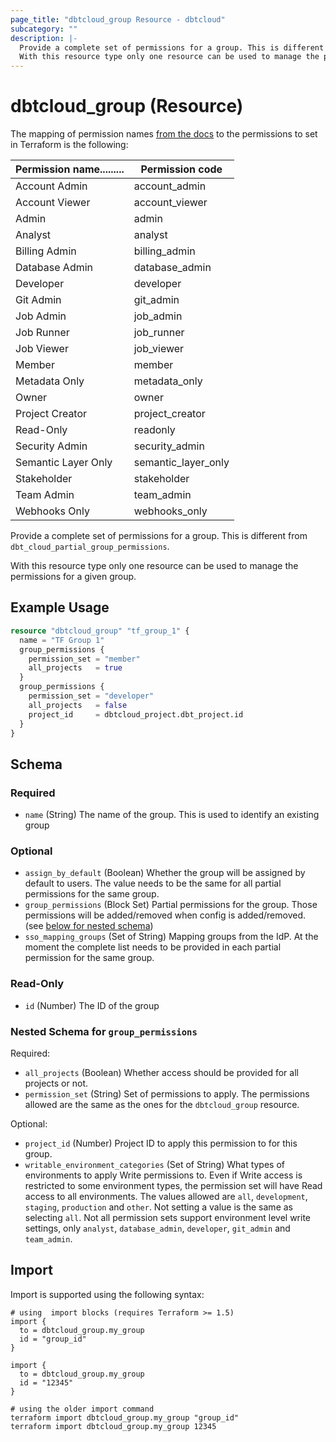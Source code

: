 ```yaml
---
page_title: "dbtcloud_group Resource - dbtcloud"
subcategory: ""
description: |-
  Provide a complete set of permissions for a group. This is different from dbt_cloud_partial_group_permissions.
  With this resource type only one resource can be used to manage the permissions for a given group.
---
```


# dbtcloud_group (Resource)

The mapping of permission names [from the docs](https://docs.getdbt.com/docs/cloud/manage-access/enterprise-permissions) to the permissions to set in Terraform is the following:

|Permission name......... | Permission code|
|-- | --|
|Account Admin | account_admin|
|Account Viewer | account_viewer|
|Admin | admin|
|Analyst | analyst|
|Billing Admin | billing_admin|
|Database Admin | database_admin|
|Developer | developer|
|Git Admin | git_admin|
|Job Admin | job_admin|
|Job Runner | job_runner|
|Job Viewer | job_viewer|
|Member | member|
|Metadata Only | metadata_only|
|Owner | owner|
|Project Creator | project_creator|
|Read-Only | readonly|
|Security Admin | security_admin|
|Semantic Layer Only | semantic_layer_only|
|Stakeholder | stakeholder|
|Team Admin | team_admin|
|Webhooks Only | webhooks_only|


Provide a complete set of permissions for a group. This is different from `dbt_cloud_partial_group_permissions`.

With this resource type only one resource can be used to manage the permissions for a given group.

## Example Usage

```terraform
resource "dbtcloud_group" "tf_group_1" {
  name = "TF Group 1"
  group_permissions {
    permission_set = "member"
    all_projects   = true
  }
  group_permissions {
    permission_set = "developer"
    all_projects   = false
    project_id     = dbtcloud_project.dbt_project.id
  }
}
```

<!-- schema generated by tfplugindocs -->
## Schema

### Required

- `name` (String) The name of the group. This is used to identify an existing group

### Optional

- `assign_by_default` (Boolean) Whether the group will be assigned by default to users. The value needs to be the same for all partial permissions for the same group.
- `group_permissions` (Block Set) Partial permissions for the group. Those permissions will be added/removed when config is added/removed. (see [below for nested schema](#nestedblock--group_permissions))
- `sso_mapping_groups` (Set of String) Mapping groups from the IdP. At the moment the complete list needs to be provided in each partial permission for the same group.

### Read-Only

- `id` (Number) The ID of the group

<a id="nestedblock--group_permissions"></a>
### Nested Schema for `group_permissions`

Required:

- `all_projects` (Boolean) Whether access should be provided for all projects or not.
- `permission_set` (String) Set of permissions to apply. The permissions allowed are the same as the ones for the `dbtcloud_group` resource.

Optional:

- `project_id` (Number) Project ID to apply this permission to for this group.
- `writable_environment_categories` (Set of String) What types of environments to apply Write permissions to. 
Even if Write access is restricted to some environment types, the permission set will have Read access to all environments. 
The values allowed are `all`, `development`, `staging`, `production` and `other`. 
Not setting a value is the same as selecting `all`. 
Not all permission sets support environment level write settings, only `analyst`, `database_admin`, `developer`, `git_admin` and `team_admin`.

## Import

Import is supported using the following syntax:

```shell
# using  import blocks (requires Terraform >= 1.5)
import {
  to = dbtcloud_group.my_group
  id = "group_id"
}

import {
  to = dbtcloud_group.my_group
  id = "12345"
}

# using the older import command
terraform import dbtcloud_group.my_group "group_id"
terraform import dbtcloud_group.my_group 12345
```
